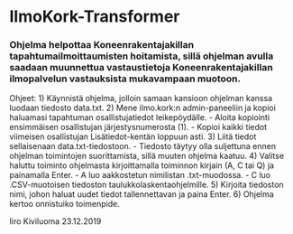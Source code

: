 # IlmoKork-Transformer

### Ohjelma helpottaa Koneenrakentajakillan tapahtumailmoittaumisten hoitamista, sillä ohjelman avulla saadaan muunnettua vastaustietoja Koneenrakentajakillan ilmopalvelun vastauksista mukavampaan muotoon.

Ohjeet:
	1) Käynnistä ohjelma, jolloin samaan kansioon ohjelman kanssa luodaan tiedosto data.txt.
	2) Mene ilmo.kork:n admin-paneeliin ja kopioi haluamasi tapahtuman osallistujatiedot leikepöydälle.
		- Aloita kopiointi ensimmäisen osallistujan järjestysnumerosta (1).
		- Kopioi kaikki tiedot viimeisen osallistujan Lisätiedot-kentän loppuun asti.
	3) Liitä tiedot sellaisenaan data.txt-tiedostoon.
		- Tiedosto täytyy olla suljettuna ennen ohjelman toimintojen suorittamista, sillä muuten ohjelma kaatuu.
	4) Valitse haluttu toiminto ohjelmasta kirjoittamalla toiminnon kirjain (A, C tai Q) ja painamalla Enter.
		- A luo aakkostetun nimilistan .txt-muodossa.
		- C luo .CSV-muotoisen tiedoston taulukkolaskentaohjelmille.
	5) Kirjoita tiedoston nimi, johon haluat uudet tiedot tallennettavan ja paina Enter.
	6) Ohjelma kertoo onnistuiko toimenpide.

Iiro Kiviluoma 23.12.2019
